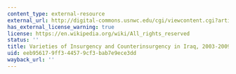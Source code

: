 ```yaml
---
content_type: external-resource
external_url: http://digital-commons.usnwc.edu/cgi/viewcontent.cgi?article=1004&context=ciwag-case-studies
has_external_license_warning: true
license: https://en.wikipedia.org/wiki/All_rights_reserved
status: ''
title: Varieties of Insurgency and Counterinsurgency in Iraq, 2003-2009
uid: eeb95617-9ff3-4457-9cf3-bab7e9ece3dd
wayback_url: ''
---
```

